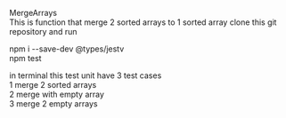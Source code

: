 MergeArrays<br />
This is function that merge 2 sorted arrays to 1 sorted array
clone this git repository and run <br />

npm i --save-dev @types/jestv <br />
npm test

in terminal
this test unit have 3 test cases <br />
1 merge 2 sorted arrays<br />
2 merge with empty array<br />
3 merge 2 empty arrays<br />

